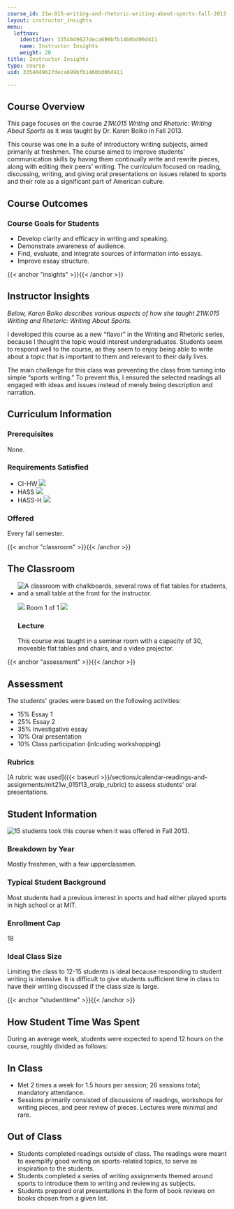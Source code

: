 ```yaml
---
course_id: 21w-015-writing-and-rhetoric-writing-about-sports-fall-2013
layout: instructor_insights
menu:
  leftnav:
    identifier: 3354049627deca699bfb1460bd06d411
    name: Instructor Insights
    weight: 20
title: Instructor Insights
type: course
uid: 3354049627deca699bfb1460bd06d411

---
```


Course Overview
---------------

This page focuses on the course _21W.015 Writing and Rhetoric: Writing About Sports_ as it was taught by Dr. Karen Boiko in Fall 2013.

This course was one in a suite of introductory writing subjects, aimed primarily at freshmen. The course aimed to improve students’ communication skills by having them continually write and rewrite pieces, along with editing their peers’ writing. The curriculum focused on reading, discussing, writing, and giving oral presentations on issues related to sports and their role as a significant part of American culture.

Course Outcomes
---------------

### Course Goals for Students

*   Develop clarity and efficacy in writing and speaking.
*   Demonstrate awareness of audience.
*   Find, evaluate, and integrate sources of information into essays.
*   Improve essay structure.

{{< anchor "insights" >}}{{< /anchor >}}

Instructor Insights
-------------------

_Below, Karen Boiko describes various aspects of how she taught _21W.015 Writing and Rhetoric: Writing About Sports_._

I developed this course as a new “flavor” in the Writing and Rhetoric series, because I thought the topic would interest undergraduates. Students seem to respond well to the course, as they seem to enjoy being able to write about a topic that is important to them and relevant to their daily lives.

The main challenge for this class was preventing the class from turning into simple “sports writing.” To prevent this, I ensured the selected readings all engaged with ideas and issues instead of merely being description and narration.

Curriculum Information
----------------------

### Prerequisites

None.

### Requirements Satisfied

*   CI-HW ![](/images/educator/icon-question-cihw.png)
*   HASS ![](/images/educator/icon-question-hass.png)
*   HASS-H ![](/images/educator/icon-question-hass-h.png)

### Offered

Every fall semester.

{{< anchor "classroom" >}}{{< /anchor >}}

The Classroom
-------------

*   ![A classroom with chalkboards, several rows of flat tables for students, and a small table at the front for the instructor.](/coursemedia/21w-015-writing-and-rhetoric-writing-about-sports-fall-2013/15ec46b36890b57fb1bb50652be18d37_21W-015_classroom-1.jpg)
    
    ![](/images/educator/classroom_prev_dim.png) Room 1 of 1 ![](/images/educator/classroom_next_dim.png)
    
    ### Lecture
    
    This course was taught in a seminar room with a capacity of 30, moveable flat tables and chairs, and a video projector.
    

{{< anchor "assessment" >}}{{< /anchor >}}

Assessment
----------

The students' grades were based on the following activities:

- 15% Essay 1
- 25% Essay 2
- 35% Investigative essay
- 10% Oral presentation
- 10% Class participation (inlcuding workshopping)


### Rubrics
[A rubric was used]({{< baseurl >}}/sections/calendar-readings-and-assignments/mit21w_015f13_oralp_rubric) to assess students’ oral presentations.

Student Information
-------------------

![15 students took this course when it was offered in Fall 2013.](/coursemedia/21w-015-writing-and-rhetoric-writing-about-sports-fall-2013/7674b6458ad6a5497f8f75575e73394d_21W-015_stat-students.png)

### Breakdown by Year

Mostly freshmen, with a few upperclassmen.

### Typical Student Background

Most students had a previous interest in sports and had either played sports in high school or at MIT.

### Enrollment Cap

18

### Ideal Class Size

Limiting the class to 12-15 students is ideal because responding to student writing is intensive. It is difficult to give students sufficient time in class to have their writing discussed if the class size is large.

{{< anchor "studenttime" >}}{{< /anchor >}}

How Student Time Was Spent
--------------------------

During an average week, students were expected to spend 12 hours on the course, roughly divided as follows:

In Class
--------

*   Met 2 times a week for 1.5 hours per session; 26 sessions total; mandatory attendance.
*   Sessions primarily consisted of discussions of readings, workshops for writing pieces, and peer review of pieces. Lectures were minimal and rare.

Out of Class
------------

*   Students completed readings outside of class. The readings were meant to exemplify good writing on sports-related topics, to serve as inspiration to the students.
*   Students completed a series of writing assignments themed around sports to introduce them to writing and reviewing as subjects.
*   Students prepared oral presentations in the form of book reviews on books chosen from a given list.